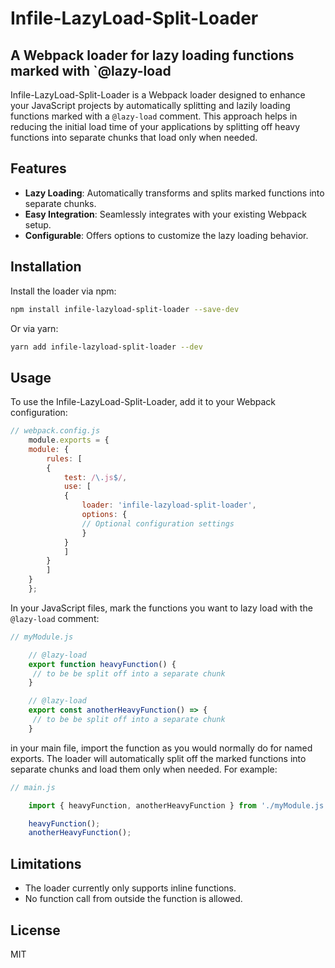 # Infile-LazyLoad-Split-Loader
## A Webpack loader for lazy loading functions marked with `@lazy-load
Infile-LazyLoad-Split-Loader is a Webpack loader designed to enhance your JavaScript projects by automatically splitting and lazily loading functions marked with a `@lazy-load` comment. This approach helps in reducing the initial load time of your applications by splitting off heavy functions into separate chunks that load only when needed.

## Features

- **Lazy Loading**: Automatically transforms and splits marked functions into separate chunks.
- **Easy Integration**: Seamlessly integrates with your existing Webpack setup.
- **Configurable**: Offers options to customize the lazy loading behavior.

## Installation

Install the loader via npm:

```bash
npm install infile-lazyload-split-loader --save-dev
```
Or via yarn:
```bash
yarn add infile-lazyload-split-loader --dev
```

## Usage
To use the Infile-LazyLoad-Split-Loader, add it to your Webpack configuration:

```javascript
// webpack.config.js
    module.exports = {
    module: {
        rules: [
        {
            test: /\.js$/,
            use: [
            {
                loader: 'infile-lazyload-split-loader',
                options: {
                // Optional configuration settings
                }
            }
            ]
        }
        ]
    }
    };
```

In your JavaScript files, mark the functions you want to lazy load with the `@lazy-load` comment: 
```javascript
// myModule.js

    // @lazy-load
    export function heavyFunction() {
     // to be be split off into a separate chunk
    }

    // @lazy-load
    export const anotherHeavyFunction() => {
     // to be be split off into a separate chunk
    }
```

in your main file, import the function as you would normally do for named exports. The loader will automatically split off the marked functions into separate chunks and load them only when needed. For example:
```javascript
// main.js

    import { heavyFunction, anotherHeavyFunction } from './myModule.js';

    heavyFunction();
    anotherHeavyFunction();
```

## Limitations

- The loader currently only supports inline functions.
- No function call from outside the function is allowed.

## License
MIT



